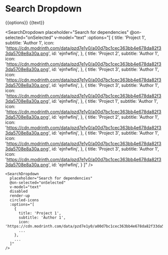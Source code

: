 # Search Dropdown

<script setup>
import { ref } from "vue";

const options = ref([]);
const text = ref("");
const onSelected = (option) => {
  options.value.push(option);
};
</script>

<DemoContainer>
{{options}}
{{text}}

<SearchDropdown
  placeholder="Search for dependencies"
  @on-selected="onSelected"
  v-model="text"
  :options="[
    {
      title: 'Project 1',
      subtitle: 'Author 1',
      icon: 'https://cdn.modrinth.com/data/pzd7e1y0/a00d7bc1cec363bb4e678da82f33da5708e8a30a.png',
      id: 'ejnfwfinj',
    },
    {
      title: 'Project 2',
      subtitle: 'Author 1',
      icon: 'https://cdn.modrinth.com/data/pzd7e1y0/a00d7bc1cec363bb4e678da82f33da5708e8a30a.png',
      id: 'ejnfwfinj',
    },
    {
      title: 'Project 3',
      subtitle: 'Author 1',
      icon: 'https://cdn.modrinth.com/data/pzd7e1y0/a00d7bc1cec363bb4e678da82f33da5708e8a30a.png',
      id: 'ejnfwfinj',
    },
    {
      title: 'Project 3',
      subtitle: 'Author 1',
      icon: 'https://cdn.modrinth.com/data/pzd7e1y0/a00d7bc1cec363bb4e678da82f33da5708e8a30a.png',
      id: 'ejnfwfinj',
    },
    {
      title: 'Project 1',
      subtitle: 'Author 1',
      icon: 'https://cdn.modrinth.com/data/pzd7e1y0/a00d7bc1cec363bb4e678da82f33da5708e8a30a.png',
      id: 'ejnfwfinj',
    },
    {
      title: 'Project 2',
      subtitle: 'Author 1',
      icon: 'https://cdn.modrinth.com/data/pzd7e1y0/a00d7bc1cec363bb4e678da82f33da5708e8a30a.png',
      id: 'ejnfwfinj',
    },
    {
      title: 'Project 3',
      subtitle: 'Author 1',
      icon: 'https://cdn.modrinth.com/data/pzd7e1y0/a00d7bc1cec363bb4e678da82f33da5708e8a30a.png',
      id: 'ejnfwfinj',
    },
    {
      title: 'Project 3',
      subtitle: 'Author 1',
      icon: 'https://cdn.modrinth.com/data/pzd7e1y0/a00d7bc1cec363bb4e678da82f33da5708e8a30a.png',
      id: 'ejnfwfinj',
    }
  ]"
/>

</DemoContainer>

```vue
<SearchDropdown
  placeholder="Search for dependencies"
  @on-selected="onSelected"
  v-model="text"
  disabled
  render-up
  circled-icons
  :options="[
    {
      title: 'Project 1',
      subtitle: 'Author 1',
      icon: 'https://cdn.modrinth.com/data/pzd7e1y0/a00d7bc1cec363bb4e678da82f33da5708e8a30a.png',
      ...
    },
    ...
  ]"
/>
```
